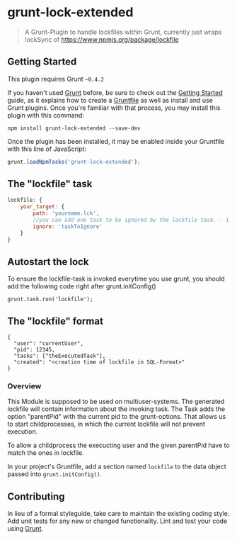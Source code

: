# grunt-lock-extended

> A Grunt-Plugin to handle lockfiles within Grunt, currently just wraps lockSync of https://www.npmjs.org/package/lockfile

## Getting Started
This plugin requires Grunt `~0.4.2`

If you haven't used [Grunt](http://gruntjs.com/) before, be sure to check out the [Getting Started](http://gruntjs.com/getting-started) guide, as it explains how to create a [Gruntfile](http://gruntjs.com/sample-gruntfile) as well as install and use Grunt plugins. Once you're familiar with that process, you may install this plugin with this command:

```shell
npm install grunt-lock-extended --save-dev
```

Once the plugin has been installed, it may be enabled inside your Gruntfile with this line of JavaScript:

```js
grunt.loadNpmTasks('grunt-lock-extended');
```

## The "lockfile" task
```js
lockfile: {
    your_target: {
        path: 'yourname.lck',
        //you can add one task to be ignored by the lockfile task. - i use it for an unlock task with email-reporting
        ignore: 'taskToIgnore'
    }
}
```

## Autostart the lock
To ensure the lockfile-task is invoked everytime you use grunt, you should add the following code right after grunt.initConfig()
```
grunt.task.run('lockfile');
```

## The "lockfile" format
```
{
  "user": "currentUser",
  "pid": 12345,
  "tasks": ["theExecutedTask"],
  "created": "<creation time of lockfile in SQL-Format>"
}
```

### Overview
This Module is supposed to be used on multiuser-systems.
The generated lockfile will contain information about the invoking task.
The Task adds the option "parentPid" with the current pid to the grunt-options. That allows us to start 
childprocesses, in which the current lockfile will not prevent execution.

To allow a childprocess the execucting user and the given parentPid have to match the ones in lockfile.

In your project's Gruntfile, add a section named `lockfile` to the data object passed into `grunt.initConfig()`.

## Contributing
In lieu of a formal styleguide, take care to maintain the existing coding style. Add unit tests for any new or changed functionality. Lint and test your code using [Grunt](http://gruntjs.com/).
